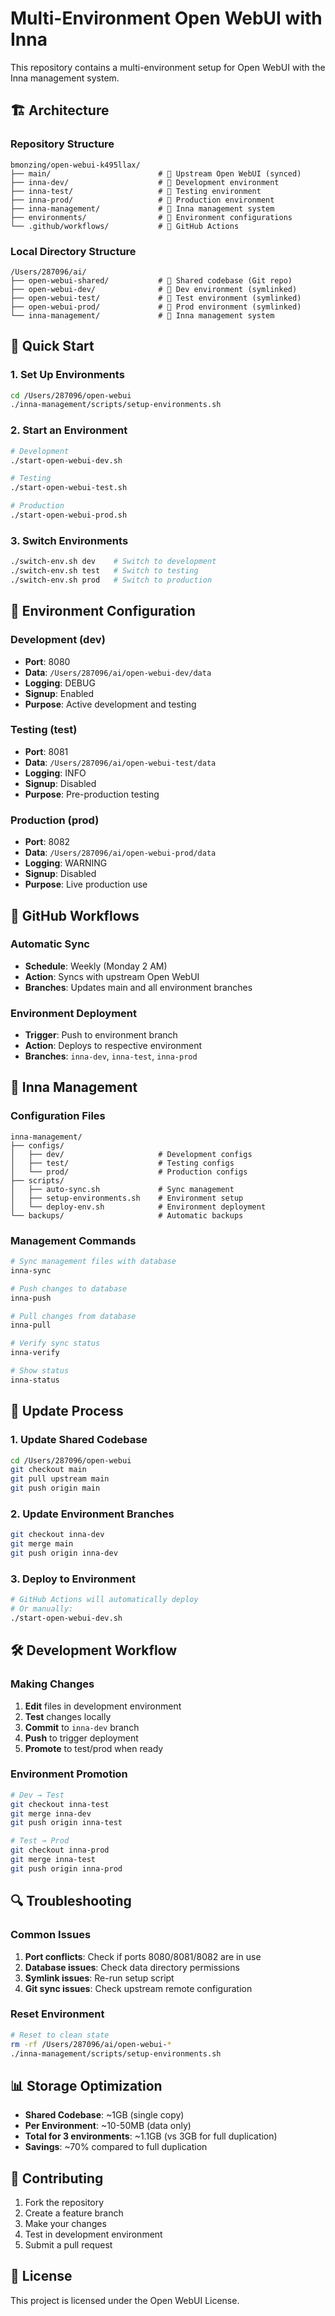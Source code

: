 # Multi-Environment Open WebUI with Inna

This repository contains a multi-environment setup for Open WebUI with the Inna management system.

## 🏗️ **Architecture**

### **Repository Structure**
```
bmonzing/open-webui-k495llax/
├── main/                        # 🔄 Upstream Open WebUI (synced)
├── inna-dev/                    # 🎯 Development environment
├── inna-test/                   # 🧪 Testing environment
├── inna-prod/                   # 🚀 Production environment
├── inna-management/             # 📁 Inna management system
├── environments/                # 🔧 Environment configurations
└── .github/workflows/           # 🤖 GitHub Actions
```

### **Local Directory Structure**
```
/Users/287096/ai/
├── open-webui-shared/           # 🔄 Shared codebase (Git repo)
├── open-webui-dev/              # 🎯 Dev environment (symlinked)
├── open-webui-test/             # 🧪 Test environment (symlinked)
├── open-webui-prod/             # 🚀 Prod environment (symlinked)
└── inna-management/             # 📁 Inna management system
```

## 🚀 **Quick Start**

### **1. Set Up Environments**
```bash
cd /Users/287096/open-webui
./inna-management/scripts/setup-environments.sh
```

### **2. Start an Environment**
```bash
# Development
./start-open-webui-dev.sh

# Testing
./start-open-webui-test.sh

# Production
./start-open-webui-prod.sh
```

### **3. Switch Environments**
```bash
./switch-env.sh dev    # Switch to development
./switch-env.sh test   # Switch to testing
./switch-env.sh prod   # Switch to production
```

## 🔧 **Environment Configuration**

### **Development (dev)**
- **Port**: 8080
- **Data**: `/Users/287096/ai/open-webui-dev/data`
- **Logging**: DEBUG
- **Signup**: Enabled
- **Purpose**: Active development and testing

### **Testing (test)**
- **Port**: 8081
- **Data**: `/Users/287096/ai/open-webui-test/data`
- **Logging**: INFO
- **Signup**: Disabled
- **Purpose**: Pre-production testing

### **Production (prod)**
- **Port**: 8082
- **Data**: `/Users/287096/ai/open-webui-prod/data`
- **Logging**: WARNING
- **Signup**: Disabled
- **Purpose**: Live production use

## 🔄 **GitHub Workflows**

### **Automatic Sync**
- **Schedule**: Weekly (Monday 2 AM)
- **Action**: Syncs with upstream Open WebUI
- **Branches**: Updates main and all environment branches

### **Environment Deployment**
- **Trigger**: Push to environment branch
- **Action**: Deploys to respective environment
- **Branches**: `inna-dev`, `inna-test`, `inna-prod`

## 📁 **Inna Management**

### **Configuration Files**
```
inna-management/
├── configs/
│   ├── dev/                     # Development configs
│   ├── test/                    # Testing configs
│   └── prod/                    # Production configs
├── scripts/
│   ├── auto-sync.sh             # Sync management
│   ├── setup-environments.sh    # Environment setup
│   └── deploy-env.sh            # Environment deployment
└── backups/                     # Automatic backups
```

### **Management Commands**
```bash
# Sync management files with database
inna-sync

# Push changes to database
inna-push

# Pull changes from database
inna-pull

# Verify sync status
inna-verify

# Show status
inna-status
```

## 🔄 **Update Process**

### **1. Update Shared Codebase**
```bash
cd /Users/287096/open-webui
git checkout main
git pull upstream main
git push origin main
```

### **2. Update Environment Branches**
```bash
git checkout inna-dev
git merge main
git push origin inna-dev
```

### **3. Deploy to Environment**
```bash
# GitHub Actions will automatically deploy
# Or manually:
./start-open-webui-dev.sh
```

## 🛠️ **Development Workflow**

### **Making Changes**
1. **Edit** files in development environment
2. **Test** changes locally
3. **Commit** to `inna-dev` branch
4. **Push** to trigger deployment
5. **Promote** to test/prod when ready

### **Environment Promotion**
```bash
# Dev → Test
git checkout inna-test
git merge inna-dev
git push origin inna-test

# Test → Prod
git checkout inna-prod
git merge inna-test
git push origin inna-prod
```

## 🔍 **Troubleshooting**

### **Common Issues**
1. **Port conflicts**: Check if ports 8080/8081/8082 are in use
2. **Database issues**: Check data directory permissions
3. **Symlink issues**: Re-run setup script
4. **Git sync issues**: Check upstream remote configuration

### **Reset Environment**
```bash
# Reset to clean state
rm -rf /Users/287096/ai/open-webui-*
./inna-management/scripts/setup-environments.sh
```

## 📊 **Storage Optimization**

- **Shared Codebase**: ~1GB (single copy)
- **Per Environment**: ~10-50MB (data only)
- **Total for 3 environments**: ~1.1GB (vs 3GB for full duplication)
- **Savings**: ~70% compared to full duplication

## 🤝 **Contributing**

1. Fork the repository
2. Create a feature branch
3. Make your changes
4. Test in development environment
5. Submit a pull request

## 📄 **License**

This project is licensed under the Open WebUI License.
